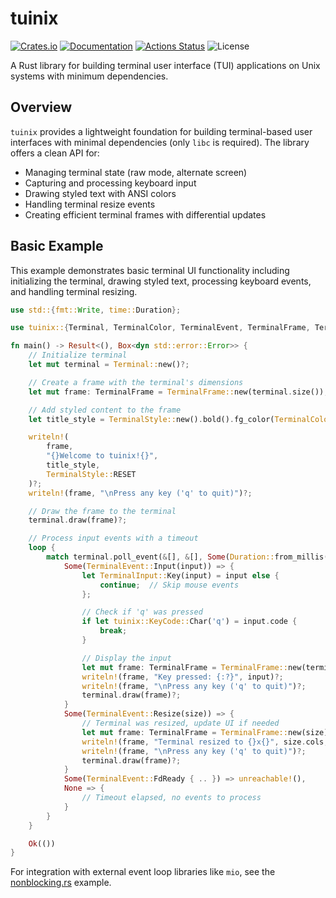 tuinix
======

[![Crates.io](https://img.shields.io/crates/v/tuinix.svg)](https://crates.io/crates/tuinix)
[![Documentation](https://docs.rs/tuinix/badge.svg)](https://docs.rs/tuinix)
[![Actions Status](https://github.com/sile/tuinix/workflows/CI/badge.svg)](https://github.com/sile/tuinix/actions)
![License](https://img.shields.io/crates/l/tuinix)

A Rust library for building terminal user interface (TUI) applications on Unix systems with minimum dependencies.

## Overview

`tuinix` provides a lightweight foundation for building terminal-based user interfaces with minimal dependencies (only `libc` is required). The library offers a clean API for:

- Managing terminal state (raw mode, alternate screen)
- Capturing and processing keyboard input
- Drawing styled text with ANSI colors
- Handling terminal resize events
- Creating efficient terminal frames with differential updates

## Basic Example

This example demonstrates basic terminal UI functionality including initializing the terminal,
drawing styled text, processing keyboard events, and handling terminal resizing.

```rust
use std::{fmt::Write, time::Duration};

use tuinix::{Terminal, TerminalColor, TerminalEvent, TerminalFrame, TerminalInput, TerminalStyle};

fn main() -> Result<(), Box<dyn std::error::Error>> {
    // Initialize terminal
    let mut terminal = Terminal::new()?;

    // Create a frame with the terminal's dimensions
    let mut frame: TerminalFrame = TerminalFrame::new(terminal.size());

    // Add styled content to the frame
    let title_style = TerminalStyle::new().bold().fg_color(TerminalColor::GREEN);

    writeln!(
        frame,
        "{}Welcome to tuinix!{}",
        title_style,
        TerminalStyle::RESET
    )?;
    writeln!(frame, "\nPress any key ('q' to quit)")?;

    // Draw the frame to the terminal
    terminal.draw(frame)?;

    // Process input events with a timeout
    loop {
        match terminal.poll_event(&[], &[], Some(Duration::from_millis(100)))? {
            Some(TerminalEvent::Input(input)) => {
                let TerminalInput::Key(input) = input else {
                    continue;  // Skip mouse events
                };

                // Check if 'q' was pressed
                if let tuinix::KeyCode::Char('q') = input.code {
                    break;
                }

                // Display the input
                let mut frame: TerminalFrame = TerminalFrame::new(terminal.size());
                writeln!(frame, "Key pressed: {:?}", input)?;
                writeln!(frame, "\nPress any key ('q' to quit)")?;
                terminal.draw(frame)?;
            }
            Some(TerminalEvent::Resize(size)) => {
                // Terminal was resized, update UI if needed
                let mut frame: TerminalFrame = TerminalFrame::new(size);
                writeln!(frame, "Terminal resized to {}x{}", size.cols, size.rows)?;
                writeln!(frame, "\nPress any key ('q' to quit)")?;
                terminal.draw(frame)?;
            }
            Some(TerminalEvent::FdReady { .. }) => unreachable!(),
            None => {
                // Timeout elapsed, no events to process
            }
        }
    }

    Ok(())
}
```

For integration with external event loop libraries like `mio`, see the [nonblocking.rs](examples/nonblocking.rs) example.
